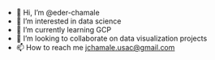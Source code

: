 - 👋 Hi, I’m @eder-chamale
- 👀 I’m interested in data science
- 🌱 I’m currently learning GCP
- 💞️ I’m looking to collaborate on data visualization projects
- 📫 How to reach me jchamale.usac@gmail.com

<!---
eder-chamale/eder-chamale is a ✨ special ✨ repository because its `README.md` (this file) appears on your GitHub profile.
You can click the Preview link to take a look at your changes.
--->
